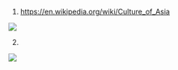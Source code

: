 1) https://en.wikipedia.org/wiki/Culture_of_Asia

![](https://upload.wikimedia.org/wikipedia/commons/4/46/Subasia.jpg)

2) 

![](http://2.bp.blogspot.com/-QLbY3aR1CSo/TvA43ISfseI/AAAAAAAAI8U/BGwgjnN6KQw/s1600/800px-Silk_route.jpg)


